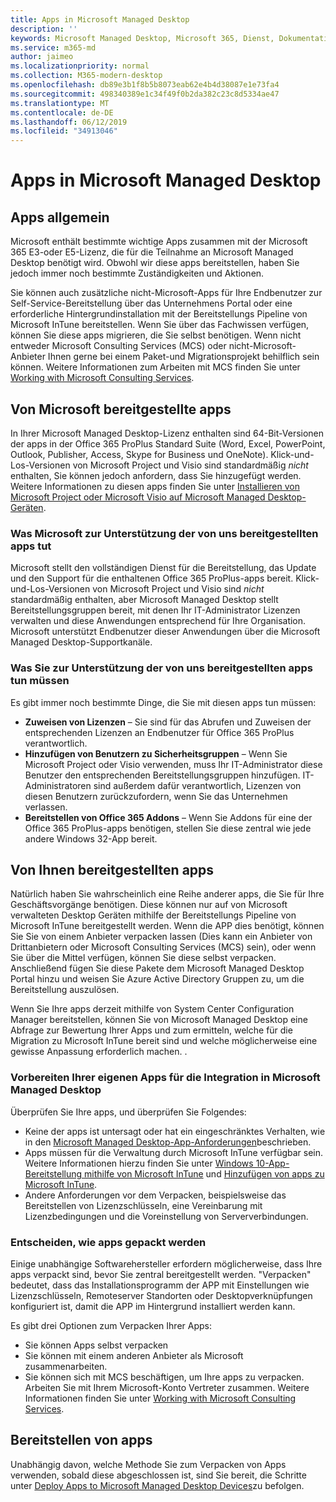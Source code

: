 ```yaml
---
title: Apps in Microsoft Managed Desktop
description: ''
keywords: Microsoft Managed Desktop, Microsoft 365, Dienst, Dokumentation
ms.service: m365-md
author: jaimeo
ms.localizationpriority: normal
ms.collection: M365-modern-desktop
ms.openlocfilehash: db89e3b1f8b5b8073eab62e4b4d38087e1e73fa4
ms.sourcegitcommit: 498340389e1c34f49f0b2da382c23c8d5334ae47
ms.translationtype: MT
ms.contentlocale: de-DE
ms.lasthandoff: 06/12/2019
ms.locfileid: "34913046"
---
```

# <a name="apps-in-microsoft-managed-desktop"></a>Apps in Microsoft Managed Desktop

<!--This topic is the target for 2 "Learn more" links in the Admin Portal (aka.ms/app-overview;app-package); also target for link from Online resources (aka.ms/app-overviewmmd-app-prep) do not delete.-->

<!--Applications: supported/onboard/deployment -->
 
## <a name="apps-generally"></a>Apps allgemein

Microsoft enthält bestimmte wichtige Apps zusammen mit der Microsoft 365 E3-oder E5-Lizenz, die für die Teilnahme an Microsoft Managed Desktop benötigt wird. Obwohl wir diese apps bereitstellen, haben Sie jedoch immer noch bestimmte Zuständigkeiten und Aktionen.

Sie können auch zusätzliche nicht-Microsoft-Apps für Ihre Endbenutzer zur Self-Service-Bereitstellung über das Unternehmens Portal oder eine erforderliche Hintergrundinstallation mit der Bereitstellungs Pipeline von Microsoft InTune bereitstellen. Wenn Sie über das Fachwissen verfügen, können Sie diese apps migrieren, die Sie selbst benötigen. Wenn nicht entweder Microsoft Consulting Services (MCS) oder nicht-Microsoft-Anbieter Ihnen gerne bei einem Paket-und Migrationsprojekt behilflich sein können. Weitere Informationen zum Arbeiten mit MCS finden Sie unter [Working with Microsoft Consulting Services](apps-MCS.md).


## <a name="apps-provided-by-microsoft"></a>Von Microsoft bereitgestellte apps

In Ihrer Microsoft Managed Desktop-Lizenz enthalten sind 64-Bit-Versionen der apps in der Office 365 ProPlus Standard Suite (Word, Excel, PowerPoint, Outlook, Publisher, Access, Skype for Business und OneNote). Klick-und-Los-Versionen von Microsoft Project und Visio sind standardmäßig *nicht* enthalten, Sie können jedoch anfordern, dass Sie hinzugefügt werden. Weitere Informationen zu diesen apps finden Sie unter [Installieren von Microsoft Project oder Microsoft Visio auf Microsoft Managed Desktop-Geräten](../get-started/project-visio.md).

### <a name="what-microsoft-does-to-support-the-apps-we-provide"></a>Was Microsoft zur Unterstützung der von uns bereitgestellten apps tut

Microsoft stellt den vollständigen Dienst für die Bereitstellung, das Update und den Support für die enthaltenen Office 365 ProPlus-apps bereit. Klick-und-Los-Versionen von Microsoft Project und Visio sind *nicht* standardmäßig enthalten, aber Microsoft Managed Desktop stellt Bereitstellungsgruppen bereit, mit denen Ihr IT-Administrator Lizenzen verwalten und diese Anwendungen entsprechend für Ihre Organisation. Microsoft unterstützt Endbenutzer dieser Anwendungen über die Microsoft Managed Desktop-Supportkanäle.

### <a name="what-you-need-to-do-to-support-the-apps-we-provide"></a>Was Sie zur Unterstützung der von uns bereitgestellten apps tun müssen

Es gibt immer noch bestimmte Dinge, die Sie mit diesen apps tun müssen:

- **Zuweisen von Lizenzen** – Sie sind für das Abrufen und Zuweisen der entsprechenden Lizenzen an Endbenutzer für Office 365 ProPlus verantwortlich.
- **Hinzufügen von Benutzern zu Sicherheitsgruppen** – Wenn Sie Microsoft Project oder Visio verwenden, muss Ihr IT-Administrator diese Benutzer den entsprechenden Bereitstellungsgruppen hinzufügen. IT-Administratoren sind außerdem dafür verantwortlich, Lizenzen von diesen Benutzern zurückzufordern, wenn Sie das Unternehmen verlassen.
- **Bereitstellen von Office 365 Addons** – Wenn Sie Addons für eine der Office 365 ProPlus-apps benötigen, stellen Sie diese zentral wie jede andere Windows 32-App bereit. 

## <a name="apps-you-provide"></a>Von Ihnen bereitgestellten apps

Natürlich haben Sie wahrscheinlich eine Reihe anderer apps, die Sie für Ihre Geschäftsvorgänge benötigen. Diese können nur auf von Microsoft verwalteten Desktop Geräten mithilfe der Bereitstellungs Pipeline von Microsoft InTune bereitgestellt werden. Wenn die APP dies benötigt, können Sie Sie von einem Anbieter verpacken lassen (Dies kann ein Anbieter von Drittanbietern oder Microsoft Consulting Services (MCS) sein), oder wenn Sie über die Mittel verfügen, können Sie diese selbst verpacken. Anschließend fügen Sie diese Pakete dem Microsoft Managed Desktop Portal hinzu und weisen Sie Azure Active Directory Gruppen zu, um die Bereitstellung auszulösen. 

Wenn Sie Ihre apps derzeit mithilfe von System Center Configuration Manager bereitstellen, können Sie von Microsoft Managed Desktop eine Abfrage zur Bewertung Ihrer Apps und zum ermitteln, welche für die Migration zu Microsoft InTune bereit sind und welche möglicherweise eine gewisse Anpassung erforderlich machen. .


### <a name="preparing-your-own-apps-for-inclusion-in-microsoft-managed-desktop"></a>Vorbereiten Ihrer eigenen Apps für die Integration in Microsoft Managed Desktop
Überprüfen Sie Ihre apps, und überprüfen Sie Folgendes:

- Keine der apps ist untersagt oder hat ein eingeschränktes Verhalten, wie in den [Microsoft Managed Desktop-App-Anforderungen](https://aka.ms/app-req)beschrieben.
- Apps müssen für die Verwaltung durch Microsoft InTune verfügbar sein. Weitere Informationen hierzu finden Sie unter [Windows 10-App-Bereitstellung mithilfe von Microsoft InTune](https://docs.microsoft.com/intune/apps-windows-10-app-deploy) und [Hinzufügen von apps zu Microsoft InTune](https://docs.microsoft.com/intune/apps-add).
- Andere Anforderungen vor dem Verpacken, beispielsweise das Bereitstellen von Lizenzschlüsseln, eine Vereinbarung mit Lizenzbedingungen und die Voreinstellung von Serververbindungen.

### <a name="decide-how-to-package-apps"></a>Entscheiden, wie apps gepackt werden

Einige unabhängige Softwarehersteller erfordern möglicherweise, dass Ihre apps verpackt sind, bevor Sie zentral bereitgestellt werden. "Verpacken" bedeutet, dass das Installationsprogramm der APP mit Einstellungen wie Lizenzschlüsseln, Remoteserver Standorten oder Desktopverknüpfungen konfiguriert ist, damit die APP im Hintergrund installiert werden kann.

Es gibt drei Optionen zum Verpacken Ihrer Apps: 


- Sie können Apps selbst verpacken
- Sie können mit einem anderen Anbieter als Microsoft zusammenarbeiten.
- Sie können sich mit MCS beschäftigen, um Ihre apps zu verpacken. Arbeiten Sie mit Ihrem Microsoft-Konto Vertreter zusammen. Weitere Informationen finden Sie unter [Working with Microsoft Consulting Services](apps-MCS.md).







## <a name="deploying-apps"></a>Bereitstellen von apps

Unabhängig davon, welche Methode Sie zum Verpacken von Apps verwenden, sobald diese abgeschlossen ist, sind Sie bereit, die Schritte unter [Deploy Apps to Microsoft Managed Desktop Devices](../get-started/deploy-apps.md)zu befolgen.


